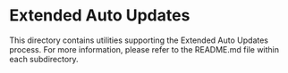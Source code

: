 # Extended Auto Updates

This directory contains utilities supporting the Extended Auto Updates process.
For more information, please refer to the README.md file within each subdirectory.
